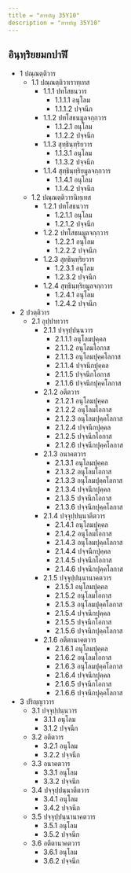 ```yaml
---
title = "สารบัญ 35Y10"
description = "สารบัญ 35Y10"
---
```


## อินฺทฺริยยมกปาฬิ

- 1 ปณฺณตฺติวาร
  - 1.1 ปณฺณตฺติวาเราทฺเทส
    - 1.1.1 ปทโสธนวาร
      - 1.1.1.1 อนุโลม
      - 1.1.1.2 ปจฺจนีก
    - 1.1.2 ปทโสธนมูลจกฺกวาร
      - 1.1.2.1 อนุโลม
      - 1.1.2.2 ปจฺจนีก
    - 1.1.3 สุทฺธินฺทฺริยวาร
      - 1.1.3.1 อนุโลม
      - 1.1.3.2 ปจฺจนีก
    - 1.1.4 สุทฺธินฺทฺริยมูลจกฺกวาร
      - 1.1.4.1 อนุโลม
      - 1.1.4.2 ปจฺจนีก
  - 1.2 ปณฺณตฺติวารนิทฺเทส
    - 1.2.1 ปทโสธนวาร
      - 1.2.1.1 อนุโลม
      - 1.2.1.2 ปจฺจนีก
    - 1.2.2 ปทโสธนมูลจกฺกวาร
      - 1.2.2.1 อนุโลม
      - 1.2.2.2 ปจฺจนีก
    - 1.2.3 สุทฺธินฺทฺริยวาร
      - 1.2.3.1 อนุโลม
      - 1.2.3.2 ปจฺจนีก
    - 1.2.4 สุทฺธินฺทฺริยมูลจกฺกวาร
      - 1.2.4.1 อนุโลม
      - 1.2.4.2 ปจฺจนีก
- 2 ปวตฺติวาร
  - 2.1 อุปฺปาทวาร
    - 2.1.1 ปจฺจุปฺปนฺนวาร
      - 2.1.1.1 อนุโลมปุคฺคล
      - 2.1.1.2 อนุโลมโอกาส
      - 2.1.1.3 อนุโลมปุคฺคโลกาส
      - 2.1.1.4 ปจฺจนีกปุคฺคล
      - 2.1.1.5 ปจฺจนีกโอกาส
      - 2.1.1.6 ปจฺจนีกปุคฺคโลกาส
    - 2.1.2 อตีตวาร
      - 2.1.2.1 อนุโลมปุคฺคล
      - 2.1.2.2 อนุโลมโอกาส
      - 2.1.2.3 อนุโลมปุคฺคโลกาส
      - 2.1.2.4 ปจฺจนีกปุคฺคล
      - 2.1.2.5 ปจฺจนีกโอกาส
      - 2.1.2.6 ปจฺจนีกปุคฺคโลกาส
    - 2.1.3 อนาคตวาร
      - 2.1.3.1 อนุโลมปุคฺคล
      - 2.1.3.2 อนุโลมโอกาส
      - 2.1.3.3 อนุโลมปุคฺคโลกาส
      - 2.1.3.4 ปจฺจนีกปุคฺคล
      - 2.1.3.5 ปจฺจนีกโอกาส
      - 2.1.3.6 ปจฺจนีกปุคฺคโลกาส
    - 2.1.4 ปจฺจุปฺปนฺนาตีตวาร
      - 2.1.4.1 อนุโลมปุคฺคล
      - 2.1.4.2 อนุโลมโอกาส
      - 2.1.4.3 อนุโลมปุคฺคโลกาส
      - 2.1.4.4 ปจฺจนีกปุคฺคล
      - 2.1.4.5 ปจฺจนีกโอกาส
      - 2.1.4.6 ปจฺจนีกปุคฺคโลกาส
    - 2.1.5 ปจฺจุปฺปนฺนานาคตวาร
      - 2.1.5.1 อนุโลมปุคฺคล
      - 2.1.5.2 อนุโลมโอกาส
      - 2.1.5.3 อนุโลมปุคฺคโลกาส
      - 2.1.5.4 ปจฺจนีกปุคฺคล
      - 2.1.5.5 ปจฺจนีกโอกาส
      - 2.1.5.6 ปจฺจนีกปุคฺคโลกาส
    - 2.1.6 อตีตานาคตวาร
      - 2.1.6.1 อนุโลมปุคฺคล
      - 2.1.6.2 อนุโลมโอกาส
      - 2.1.6.3 อนุโลมปุคฺคโลกาส
      - 2.1.6.4 ปจฺจนีกปุคฺคล
      - 2.1.6.5 ปจฺจนีกโอกาส
      - 2.1.6.6 ปจฺจนีกปุคฺคโลกาส
- 3 ปริญฺญาวาร
  - 3.1 ปจฺจุปฺปนฺนวาร
    - 3.1.1 อนุโลม
    - 3.1.2 ปจฺจนีก
  - 3.2 อตีตวาร
    - 3.2.1 อนุโลม
    - 3.2.2 ปจฺจนีก
  - 3.3 อนาคตวาร
    - 3.3.1 อนุโลม
    - 3.3.2 ปจฺจนีก
  - 3.4 ปจฺจุปฺปนฺนาตีตวาร
    - 3.4.1 อนุโลม
    - 3.4.2 ปจฺจนีก
  - 3.5 ปจฺจุปฺปนฺนานาคตวาร
    - 3.5.1 อนุโลม
    - 3.5.2 ปจฺจนีก
  - 3.6 อตีตานาคตวาร
    - 3.6.1 อนุโลม
    - 3.6.2 ปจฺจนีก